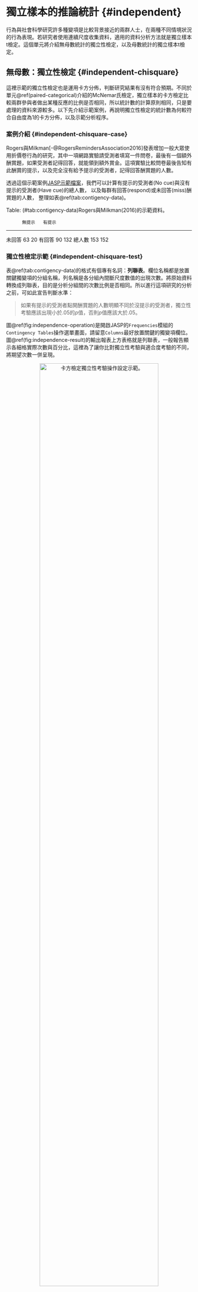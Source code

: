 # 獨立樣本的推論統計 {#independent}

行為與社會科學研究許多種變項是比較背景接近的兩群人士，在兩種不同情境狀況的行為表現。若研究者使用連續尺度收集資料，適用的資料分析方法就是獨立樣本t檢定。這個單元將介紹無母數統計的獨立性檢定，以及母數統計的獨立樣本t檢定。

## 無母數：獨立性檢定 {#independent-chisquare}

這裡示範的獨立性檢定也是運用卡方分佈，判斷研究結果有沒有符合預期。不同於單元\@ref(paired-categorical)介紹的McNemar氏檢定，獨立樣本的卡方檢定比較兩群參與者做出某種反應的比例是否相同，所以統計數的計算原則相同，只是要處理的資料來源較多。以下先介紹示範案例，再說明獨立性檢定的統計數為何較符合自由度為1的卡方分佈，以及示範分析程序。

### 案例介紹 {#independent-chisquare-case}


Rogers與Milkman[-@RogersRemindersAssociation2016]發表增加一般大眾使用折價卷行為的研究，其中一項網路實驗請受測者填寫一件問卷，最後有一個額外酬賞題，如果受測者記得回答，就能領到額外賞金。這項實驗比較問卷最後告知有此酬賞的提示，以及完全沒有給予提示的受測者，記得回答酬賞題的人數。

透過這個示範案例[JASP示範檔案](https://osf.io/rfsjc/)，我們可以計算有提示的受測者(No cue)與沒有提示的受測者(Have cue)的總人數，
以及每群有回答(respond)或未回答(miss)酬賞題的人數， 整理如表\@ref(tab:contigency-data)。


Table: (\#tab:contigency-data)Rogers與Milkman(2016)的示範資料。

          無提示   有提示
-------  -------  -------
未回答        63       20
有回答        90      132
總人數       153      152

### 獨立性檢定示範 {#independent-chisquare-test}

表\@ref(tab:contigency-data)的格式有個專有名詞：**列聯表**。欄位名稱都是放置關鍵獨變項的分組名稱，列名稱是各分組內間斷尺度數值的出現次數。將原始資料轉換成列聯表，目的是分析分組間的次數比例是否相同。所以進行這項研究的分析之前，可如此宣告判斷水準：

> 如果有提示的受測者點開酬賞題的人數明顯不同於沒提示的受測者，獨立性考驗應該出現小於.05的*p*值，否則*p*值應該大於.05。

圖\@ref(fig:independence-operation)是開啟JASP的`Frequencies`模組的`Contingency Tables`操作選單畫面，請留意`Columns`最好放置關鍵的獨變項欄位。圖\@ref(fig:independence-result)的輸出報表上方表格就是列聯表，一般報告顯示各細格實際次數與百分比，這裡為了讓你比對獨立性考驗與適合度考驗的不同，將期望次數一併呈現。

<div class="figure" style="text-align: center">
<img src="images/independence-operation.jpg" alt="卡方檢定獨立性考驗操作設定示範。" width="80%" />
<p class="caption">(\#fig:independence-operation)卡方檢定獨立性考驗操作設定示範。</p>
</div>


<div class="figure" style="text-align: center">
<img src="images/independence-result.jpg" alt="卡方檢定獨立性考驗報表示範。" width="80%" />
<p class="caption">(\#fig:independence-result)卡方檢定獨立性考驗報表示範。</p>
</div>
圖\@ref(fig:independence-result)的下方表格是輔助報告的統計資訊，請留意與多了一個總人數(N)的資訊，示範報告寫作如下：

> 給予提示確實提高受測者點開酬賞題的行為，$\chi^2$ (1, N = 305) = 30.220, *p* < .01。


### 獨立性檢定的抽樣分佈 {#independent-chisquare-sampling}

我們在[jamovi示範檔案](https://osf.io/v4upr/)設計抽樣分佈的模擬程序，了解為何獨立性檢定的統計數最符合自由度為1的卡方分佈。獨立性檢定的抽樣分佈來自兩群受試者，各自有參與人數(Nocue_N,Havecue_N)，與做出其中一種反應的比例(Miss,Respond)。為了便於說明，這個程序設定兩群人數都是150人，各組會做出其中一種反應的比例如圖\@ref(fig:independence-result)的細格期望百分比。如此每一輪模擬製造的隨機數字，代表每一群做出各種回答的人數。這些隨機數字輸入以下公式，就能得到樣本的統計數。公式中i與j分別代表受試者群與反應種類，$n_{ij}$與$p_{ij}$分別對應初始設定的各群人數，以及做出某種回答的比例，$r_{ij}$是模擬程序製造的模擬數字。

$$\chi^2 = \sum_i \sum_j \frac{(r_{ij}-n_{ij}p_{ij})^2}{n_{ij}p_{ij}}$$

同單元\@ref(paired-categorical-chisquare)，我們可以製造上萬筆實驗結果的統計數，繪製如圖\@ref(fig:chi-independent-simulation)的機率函數圖。

<div class="figure">
<img src="07-independent_files/figure-html/chi-independent-simulation-1.png" alt="獨立性檢定抽樣分佈(黑色柱狀圖);自由度為1的卡方分佈(紅色線條);自由度為2的卡方分佈(藍色線條)" width="672" />
<p class="caption">(\#fig:chi-independent-simulation)獨立性檢定抽樣分佈(黑色柱狀圖);自由度為1的卡方分佈(紅色線條);自由度為2的卡方分佈(藍色線條)</p>
</div>

計算差異平方和，會發現抽樣分佈與自由度為1的卡方分佈之差異(0.022)，小於抽樣分佈與自由度為2的卡方分佈之差異(0.05)。我們可以將上述公式改寫為以下形式，其中O代表各細格實際次數，E代表各細格期望次數：

$$\chi^2 = \sum_i \sum_j \frac{(O_{ij}-E_{ij})^2}{E_{ij}}$$



## 獨立樣本t檢定 {#independent-t}

獨立樣本t檢定是行為科學研究最常見的分析方法，也是本書第一個要模擬兩個抽樣分佈進行解說的方法。因為兩個樣本分別來自不同的樣本分佈，一般統計教材使用獨立樣本t檢定介紹效果量與考驗力，但是少有教材運用模擬程序解析其中的關係。我們將延續單元\@ref(paired-power)的課題，探討樣本數、效果量與考驗力的關係。

### 案例介紹 {#independent-t-case}

這裡採用JASP開發團隊執行長Wagenmakers與同事們[-@wagenmakersTurningHandsTime2015]嘗試再現德國社會心理學者Topolinski與Sparenberg[-@TopolinskiTurningHandsTime2012]的體現認知實驗，公開資料做為獨立樣本t檢定的示範。Topolinski與Sparenberg的實驗是請參與者來實驗室進行12題開放態度量表，題目內容像是「我經常嘗試新奇的外國食物」。參與者以五點量表表達自己對題目主題的開放程度（-2:非常不同意；2:非常同意）。實驗室環境安排如圖\@ref(fig:roll-setting)，102位參與者答題時要依指示捲動面前的衛生紙捲，其中48位以順時針方向轉動(clockwise)，另外54位以逆時針方向轉動(counter-clockwise)。

<div class="figure" style="text-align: center">
<img src="images/Wagenmakers-exp-setting.jpeg" alt="Wagenmakers等人(2017)再現Topolinski與Sparenberg(2012)體現認知實驗的現場設置。" width="60%" />
<p class="caption">(\#fig:roll-setting)Wagenmakers等人(2017)再現Topolinski與Sparenberg(2012)體現認知實驗的現場設置。</p>
</div>

Topolinski與Sparenberg的假設是大多數可轉動的工具開啟方向都是順時針，順時針捲動衛生紙卷的參與者，回答開放態度量表的問題，給的評分應該比逆時針捲動的參與者高。原始研究確實發現顯著較高分的結果，再現研究結果則存放於JASP的示範資料集`Kitchen Rolls`。

Wagenmakers決定執行研究之前，只有Topolinski與Sparenberg發表的結果，無法確定這次結果會不會一樣，因此適合以母群平均數尚待確認的立場，設定判斷水準。兩組平均數經過假設檢定與信賴區間的分析，可能的結果會是：

> 如果捲動衛生紙捲的方向會影響參與者的開放態度，兩組平均數的差異雙尾t檢定應該出現小於.05的*p*值，而且95%信賴區間不會包括0。

至於兩組變異數，我們當然期望是一致的。獨立組設計也預先假設兩組資料彼此獨立，抽樣分配都符合常態分佈。在執行獨立樣本t檢定之前，會檢測這筆資料有沒有違反**變異等量假設**與**常態分佈假設**的分析標準。包括`JASP`與`jamovi`的多數統計軟體，獨立樣本t檢定都有檢測**變異等量**與**常態分佈**的選項，我們可以運用假設檢定的作業原則，設定分析資料未違反兩種假設的判斷水準：

> (1)如果兩組資料符合**變異等量假設**，Levene檢驗的*p*值應該大於.05。(2)如果兩組資料符合**常態分佈假設**，Shapiro-Wilk檢驗的*p*值應該大於.05。如果任何一項出現小於.05的*p*值，必須在報告中討論。


獨立組比較研究通常希望收集的資料各組樣本數目相同，但是通常不能盡如人意。獨立組t檢定有樣本數不相等的版本，如果資料違反變異等量的假設，就該使用不相等的版本。`JASP`與`jamovi`設定選項中的`Welch`，就是可執行此版本的t檢定的選項。

### 獨立樣本平均數的抽樣分佈 {#independent-sample}

比照單元\@ref(paired-continuous-distribution)，我們設計獨立樣本平均數t檢定的模擬程序，解說為何假設檢定的統計值與計算信賴區間，應該採用t分數而非z分數。模擬程序原始碼可參考[jamovi示範檔案](https://osf.io/spn64/)。

首先設定母群體機率函數，除了兩組參與者評分的平均數(`counter_mean`與`clock_mean`)與樣本標準差(`counter_sd`與`clock_sd`)，再加上兩組人數(`counter_n`與`clock_n`)。以這些參數設定每位參與者的評分平均數是**均勻分佈**的隨機變數，分佈涵括的所有數值的發生機率都相等。逆時針組的最小的發生次數是平均數減1.75倍樣本標準差，最大的發生次數是平均數加1.75倍樣本標準差。順時針組的最小的發生次數是平均數減1.85倍樣本標準差，最大的發生次數是平均數加1.85倍樣本標準差。如圖\@ref(fig:independent-continuous-populations)所示。

<div class="figure">
<img src="07-independent_files/figure-html/independent-continuous-populations-1.png" alt="獨立樣本t檢定母群體機率函數" width="50%" /><img src="07-independent_files/figure-html/independent-continuous-populations-2.png" alt="獨立樣本t檢定母群體機率函數" width="50%" />
<p class="caption">(\#fig:independent-continuous-populations)獨立樣本t檢定母群體機率函數</p>
</div>

兩種母群體機率函數分別製造10000筆模擬平均數，依序相減形成$\bar{y_1}-\bar{y_2}$的抽樣分佈，如圖\@ref(fig:independent-continuous-sampling)所示，此抽樣分佈的平均數與變異數接近真實資料的統計值，該變異數亦接近於兩群抽樣分佈的**合併變異數(pooled variance)**所換算的估計標準誤。

<div class="figure">
<img src="07-independent_files/figure-html/independent-continuous-sampling-1.png" alt="兩組樣本平均數差異值的抽樣分佈" width="672" />
<p class="caption">(\#fig:independent-continuous-sampling)兩組樣本平均數差異值的抽樣分佈</p>
</div>

分位圖(圖\@ref(fig:independent-continuous-sampling-qq))亦顯示此抽樣分佈與常態分佈一致。

<div class="figure">
<img src="07-independent_files/figure-html/independent-continuous-sampling-qq-1.png" alt="兩組樣本平均數差異值的抽樣分佈分位圖" width="672" />
<p class="caption">(\#fig:independent-continuous-sampling-qq)兩組樣本平均數差異值的抽樣分佈分位圖</p>
</div>

將構成抽樣分佈的所有$\bar{y_1}-\bar{y_2}$轉換為標準分數，就能形成如圖\@ref(fig:independent-continuous-sampling-dist)的黑色曲線，此曲線與自由度是100的t分佈(藍色曲線)，以及常態分佈(紅色曲線)高度重疊。

<div class="figure">
<img src="07-independent_files/figure-html/independent-continuous-sampling-dist-1.png" alt="兩組樣本平均數差異值的標準化分數 vs. 常態分佈 vs. t分佈" width="672" />
<p class="caption">(\#fig:independent-continuous-sampling-dist)兩組樣本平均數差異值的標準化分數 vs. 常態分佈 vs. t分佈</p>
</div>

計算曲線之間的**差異平方和**，可發現兩組樣本平均數差異值的標準化分數與t分佈的差異158.44，小於與常態分佈的差異159.33。

### 示範檔案操作與解讀 {#independent-t-example}

開啟[JASP示範檔案](https://osf.io/kw6vy/)，點擊報表你會看到`T-Tests`的`Independent Samples T-Test`功能選單。圖\@ref(fig:JASP-independent-t-operation)是根據分析前宣告，勾選與調整的信賴水準。

<div class="figure" style="text-align: center">
<img src="images/JASP-independent-t-operation.jpg" alt="JASP獨立樣本雙尾t檢定分析操作設定示範。" width="80%" />
<p class="caption">(\#fig:JASP-independent-t-operation)JASP獨立樣本雙尾t檢定分析操作設定示範。</p>
</div>

接著從圖\@ref(fig:JASP-independent-t-result)來看如何從報表擷取要報告的資訊。最上面表格裡的t檢定與信賴區間資料，可比照前面的案例擷取符合報告格式的資訊，以分析前宣告的標準，這項研究並沒有發現顯著差異。中間是**變異等量假設**與**常態分佈假設**的檢定結果，根據分析前宣告的標準，兩者都符合假設。最後的描述統計表格，都是在報告中與t檢定統計資訊放置於文字呈現。

<div class="figure" style="text-align: center">
<img src="images/JASP-independent-t-result.jpg" alt="JASP獨立樣本雙尾t檢定報表示範。" width="80%" />
<p class="caption">(\#fig:JASP-independent-t-result)JASP獨立樣本雙尾t檢定報表示範。</p>
</div>


這次實驗沒有發現顯著差異，如果是傳統的教學或研究習慣，會簡略報告。但是因為有預先宣告，報告約定要呈現的資訊，才是負責的研究態度。報告寫作範例如下：

順時針捲動的平均評分比逆時針捲動的平均評分高0.072分(順時針：M = 0.641, SD = 0.496；無關聯：M = 0.713, SD = 0.473， 95% CI [-0.118 0.263])，並未達到事先宣告的統計顯著水準，*t*(100) = 0.754, *p* = .453, *d* = 0.149。

因為事前宣告已言明如果通過檢驗標準，就沒有違反**變異等量假設**與**常態分佈假設**的問題，在報告中就沒有呈現的必要。

## 研究設計與統計考驗力 {#independent-design}

Wagenmakers等人的再現研究雖然沒有發現顯著結果，但是給我們一個機會探討效果量較小的研究，要如何改進，才能確保能發現顯著差異，又有起碼80%的考驗力。再度開啟考驗力分析的[jamovi示範檔案](https://osf.io/fb534/)，第二份jPower報表`Independent Samples T-Test`顯示如果效果量只有0.149的兩組獨立樣本研究，要得p值通過.05判斷水準，且有80%考驗力的顯著結果，`Kitchen Roll`的兩群參與者人數需要各有至少709人，總共1418人。以圖\@ref(fig:indpendent-power)的曲線推測，除非這項實驗可測得的效果量能增加，或者降低其望達到的考驗力水準，才能減少參與者的人數。但是降低考驗力水準是本書建議讀者不該採取的策略，即使能得到通過.05判斷水準的p值，實驗結果也不容易再次重現。


<div class="figure">
<img src="image/unit07_independent_power.png" alt="達到指定考驗力之獨立樣本t檢定效果量，所需要的樣本數分析。"  />
<p class="caption">(\#fig:independent-power)達到指定考驗力之獨立樣本t檢定效果量，所需要的樣本數分析。</p>
</div>

如果`Kitchen Roll`可以改成重覆量數設計，收集相依樣本的資料。結果依然測得效果量是0.149，同樣採用雙尾檢定與.05判斷水準進行相依樣本t檢定，`jPower`的估計顯示需要356人，就能確保顯著結果有80%的考驗力，如圖\@ref(fig:paired2-power)所示。讀者可透過作業問題的引導，比較兩種設計的考驗力分析，了解為何較難再現的心理科學研究，多數是獨立組設計的研究領域。

<div class="figure">
<img src="image/unit07_paired_power.png" alt="達到指定考驗力之相依樣本t檢定效果量，所需要的樣本數分析。"  />
<p class="caption">(\#fig:paired2-power)達到指定考驗力之相依樣本t檢定效果量，所需要的樣本數分析。</p>
</div>


## 總結 {#independent-summary}

- TBA

## 習題 {#independent-practice} 

- TBA


